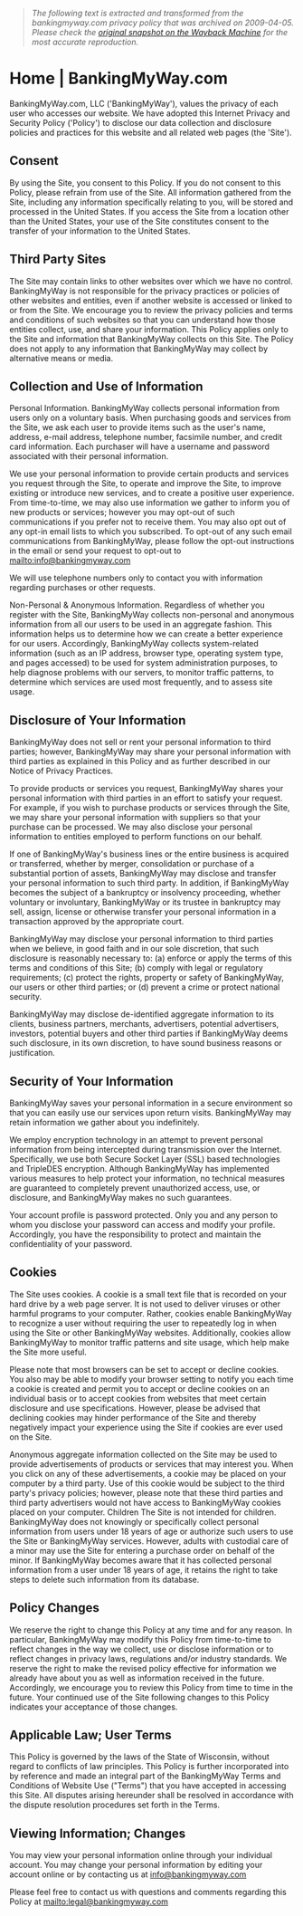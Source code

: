 > *The following text is extracted and transformed from the bankingmyway.com privacy policy that was archived on 2009-04-05. Please check the [original snapshot on the Wayback Machine](https://web.archive.org/web/20090405142157id_/http%3A//www.bankingmyway.com/content/privacy-policy) for the most accurate reproduction.*

# Home | BankingMyWay.com

BankingMyWay.com, LLC ('BankingMyWay'), values the privacy of each user who accesses our website. We have adopted this Internet Privacy and Security Policy ('Policy') to disclose our data collection and disclosure policies and practices for this website and all related web pages (the 'Site').

## Consent

By using the Site, you consent to this Policy. If you do not consent to this Policy, please refrain from use of the Site. All information gathered from the Site, including any information specifically relating to you, will be stored and processed in the United States. If you access the Site from a location other than the United States, your use of the Site constitutes consent to the transfer of your information to the United States.

## Third Party Sites

The Site may contain links to other websites over which we have no control. BankingMyWay is not responsible for the privacy practices or policies of other websites and entities, even if another website is accessed or linked to or from the Site. We encourage you to review the privacy policies and terms and conditions of such websites so that you can understand how those entities collect, use, and share your information. This Policy applies only to the Site and information that BankingMyWay collects on this Site. The Policy does not apply to any information that BankingMyWay may collect by alternative means or media.

## Collection and Use of Information

Personal Information. BankingMyWay collects personal information from users only on a voluntary basis. When purchasing goods and services from the Site, we ask each user to provide items such as the user's name, address, e-mail address, telephone number, facsimile number, and credit card information. Each purchaser will have a username and password associated with their personal information.

We use your personal information to provide certain products and services you request through the Site, to operate and improve the Site, to improve existing or introduce new services, and to create a positive user experience. From time-to-time, we may also use information we gather to inform you of new products or services; however you may opt-out of such communications if you prefer not to receive them. You may also opt out of any opt-in email lists to which you subscribed. To opt-out of any such email communications from BankingMyWay, please follow the opt-out instructions in the email or send your request to opt-out to [mailto:info@bankingmyway.com](mailto:info@bankingmyway.com)

We will use telephone numbers only to contact you with information regarding purchases or other requests.

Non-Personal & Anonymous Information. Regardless of whether you register with the Site, BankingMyWay collects non-personal and anonymous information from all our users to be used in an aggregate fashion. This information helps us to determine how we can create a better experience for our users. Accordingly, BankingMyWay collects system-related information (such as an IP address, browser type, operating system type, and pages accessed) to be used for system administration purposes, to help diagnose problems with our servers, to monitor traffic patterns, to determine which services are used most frequently, and to assess site usage.

## Disclosure of Your Information

BankingMyWay does not sell or rent your personal information to third parties; however, BankingMyWay may share your personal information with third parties as explained in this Policy and as further described in our Notice of Privacy Practices.

To provide products or services you request, BankingMyWay shares your personal information with third parties in an effort to satisfy your request. For example, if you wish to purchase products or services through the Site, we may share your personal information with suppliers so that your purchase can be processed. We may also disclose your personal information to entities employed to perform functions on our behalf.

If one of BankingMyWay's business lines or the entire business is acquired or transferred, whether by merger, consolidation or purchase of a substantial portion of assets, BankingMyWay may disclose and transfer your personal information to such third party. In addition, if BankingMyWay becomes the subject of a bankruptcy or insolvency proceeding, whether voluntary or involuntary, BankingMyWay or its trustee in bankruptcy may sell, assign, license or otherwise transfer your personal information in a transaction approved by the appropriate court.

BankingMyWay may disclose your personal information to third parties when we believe, in good faith and in our sole discretion, that such disclosure is reasonably necessary to: (a) enforce or apply the terms of this terms and conditions of this Site; (b) comply with legal or regulatory requirements; (c) protect the rights, property or safety of BankingMyWay, our users or other third parties; or (d) prevent a crime or protect national security.

BankingMyWay may disclose de-identified aggregate information to its clients, business partners, merchants, advertisers, potential advertisers, investors, potential buyers and other third parties if BankingMyWay deems such disclosure, in its own discretion, to have sound business reasons or justification.

## Security of Your Information

BankingMyWay saves your personal information in a secure environment so that you can easily use our services upon return visits. BankingMyWay may retain information we gather about you indefinitely.

We employ encryption technology in an attempt to prevent personal information from being intercepted during transmission over the Internet. Specifically, we use both Secure Socket Layer (SSL) based technologies and TripleDES encryption. Although BankingMyWay has implemented various measures to help protect your information, no technical measures are guaranteed to completely prevent unauthorized access, use, or disclosure, and BankingMyWay makes no such guarantees.

Your account profile is password protected. Only you and any person to whom you disclose your password can access and modify your profile. Accordingly, you have the responsibility to protect and maintain the confidentiality of your password.

## Cookies 

The Site uses cookies. A cookie is a small text file that is recorded on your hard drive by a web page server. It is not used to deliver viruses or other harmful programs to your computer. Rather, cookies enable BankingMyWay to recognize a user without requiring the user to repeatedly log in when using the Site or other BankingMyWay websites. Additionally, cookies allow BankingMyWay to monitor traffic patterns and site usage, which help make the Site more useful.

Please note that most browsers can be set to accept or decline cookies. You also may be able to modify your browser setting to notify you each time a cookie is created and permit you to accept or decline cookies on an individual basis or to accept cookies from websites that meet certain disclosure and use specifications. However, please be advised that declining cookies may hinder performance of the Site and thereby negatively impact your experience using the Site if cookies are ever used on the Site.

Anonymous aggregate information collected on the Site may be used to provide advertisements of products or services that may interest you. When you click on any of these advertisements, a cookie may be placed on your computer by a third party. Use of this cookie would be subject to the third party's privacy policies; however, please note that these third parties and third party advertisers would not have access to BankingMyWay cookies placed on your computer. Children The Site is not intended for children. BankingMyWay does not knowingly or specifically collect personal information from users under 18 years of age or authorize such users to use the Site or BankingMyWay services. However, adults with custodial care of a minor may use the Site for entering a purchase order on behalf of the minor. If BankingMyWay becomes aware that it has collected personal information from a user under 18 years of age, it retains the right to take steps to delete such information from its database.

## Policy Changes

We reserve the right to change this Policy at any time and for any reason. In particular, BankingMyWay may modify this Policy from time-to-time to reflect changes in the way we collect, use or disclose information or to reflect changes in privacy laws, regulations and/or industry standards. We reserve the right to make the revised policy effective for information we already have about you as well as information received in the future. Accordingly, we encourage you to review this Policy from time to time in the future. Your continued use of the Site following changes to this Policy indicates your acceptance of those changes.

## Applicable Law; User Terms

This Policy is governed by the laws of the State of Wisconsin, without regard to conflicts of law principles. This Policy is further incorporated into by reference and made an integral part of the BankingMyWay Terms and Conditions of Website Use (&quot;Terms&quot;) that you have accepted in accessing this Site. All disputes arising hereunder shall be resolved in accordance with the dispute resolution procedures set forth in the Terms.

## Viewing Information; Changes

You may view your personal information online through your individual account. You may change your personal information by editing your account online or by contacting us at [info@bankingmyway.com](mailto:info@bankingmyway.com)

Please feel free to contact us with questions and comments regarding this Policy at [mailto:legal@bankingmyway.com](mailto:legal@bankingmyway.com)
